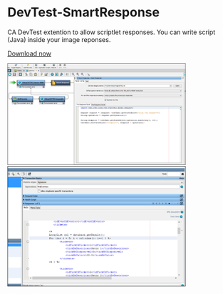 # DevTest-SmartResponse
CA DevTest extention to allow scriptlet responses.
You can write script (Java) inside your image reponses.

<a href="https://github.com/adelbs/ScreenCapture/releases">Download now</a>

<img src="https://raw.githubusercontent.com/adelbs/DevTest-SmartResponse/master/resources/img/snap01.png" width="400">
<img src="https://raw.githubusercontent.com/adelbs/DevTest-SmartResponse/master/resources/img/snap02.png" width="400">
